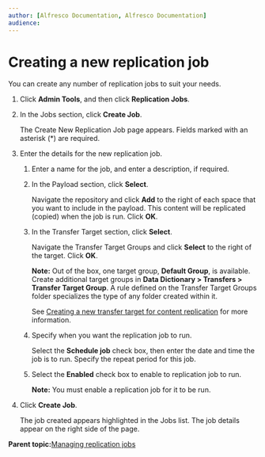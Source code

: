 ```yaml
---
author: [Alfresco Documentation, Alfresco Documentation]
audience: 
---
```


# Creating a new replication job

You can create any number of replication jobs to suit your needs.

1.  Click **Admin Tools**, and then click **Replication Jobs**.

2.  In the Jobs section, click **Create Job**.

    The Create New Replication Job page appears. Fields marked with an asterisk \(\*\) are required.

3.  Enter the details for the new replication job.

    1.  Enter a name for the job, and enter a description, if required.

    2.  In the Payload section, click **Select**.

        Navigate the repository and click **Add** to the right of each space that you want to include in the payload. This content will be replicated \(copied\) when the job is run. Click **OK**.

    3.  In the Transfer Target section, click **Select**.

        Navigate the Transfer Target Groups and click **Select** to the right of the target. Click **OK**.

        **Note:** Out of the box, one target group, **Default Group**, is available. Create additional target groups in **Data Dictionary \> Transfers \> Transfer Target Group**. A rule defined on the Transfer Target Groups folder specializes the type of any folder created within it.

        See [Creating a new transfer target for content replication](admintools-replication-transfertarget.md) for more information.

    4.  Specify when you want the replication job to run.

        Select the **Schedule job** check box, then enter the date and time the job is to run. Specify the repeat period for this job.

    5.  Select the **Enabled** check box to enable to replication job to run.

        **Note:** You must enable a replication job for it to be run.

4.  Click **Create Job**.

    The job created appears highlighted in the Jobs list. The job details appear on the right side of the page.


**Parent topic:**[Managing replication jobs](../concepts/admintools-replication-intro.md)

